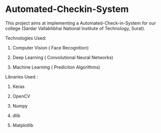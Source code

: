 # Automated-Checkin-System
This project aims at implementing a Automated-Check-in-System for our college (Sardar Vallabhbhai National Institute of Technology, Surat).

Technologies Used:

1) Computer Vision ( Face Recognition)

2) Deep Learning ( Convolutional Neural Networks)

3) Machine Learning ( Prediciton Algorithms)

Libraries Used :

1) Keras

2) OpenCV

3) Numpy

4) dlib

5) Matplotlib
